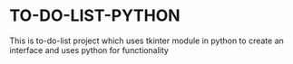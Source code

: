 # TO-DO-LIST-PYTHON
This is to-do-list project  which uses tkinter module in python to create an interface and uses python for functionality 
